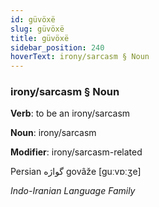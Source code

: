 ```yaml
---
id: güvöxë
slug: güvöxë
title: güvöxë
sidebar_position: 240
hoverText: irony/sarcasm § Noun
---
```


### irony/sarcasm § Noun

**Verb**: to be an irony/sarcasm

**Noun**: irony/sarcasm

**Modifier**: irony/sarcasm-related

Persian گواژه‎ govâže [guːvɒːʒe]

*Indo-Iranian Language Family*